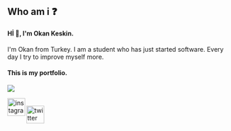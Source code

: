 ## Who am i :question:

#### Hİ :wave:, I'm Okan Keskin.

I'm Okan from Turkey. I am a student who has just started software. Every day I try to improve myself more.

#### This is my portfolio.

![](https://miro.medium.com/max/1400/0*d0ZSPiNxtP77XRhj.png)

[<img src='https://cdn.jsdelivr.net/npm/simple-icons@3.0.1/icons/instagram.svg' alt='instagram' height='40' align='left'>](https://www.instagram.com/okannkeskn/)  
[<img src='https://cdn.jsdelivr.net/npm/simple-icons@3.0.1/icons/twitter.svg' alt='twitter' height='40' align='left'>](https://twitter.com/okannkeskn)  

<!--
**OkanKeskin/OkanKeskin** is a ✨ _special_ ✨ repository because its `README.md` (this file) appears on your GitHub profile.

Here are some ideas to get you started:

- 🔭 I’m currently working on ...
- 🌱 I’m currently learning ...
- 👯 I’m looking to collaborate on ...
- 🤔 I’m looking for help with ...
- 💬 Ask me about ...
- 📫 How to reach me: ...
- 😄 Pronouns: ...
- ⚡ Fun fact: ...
-->
